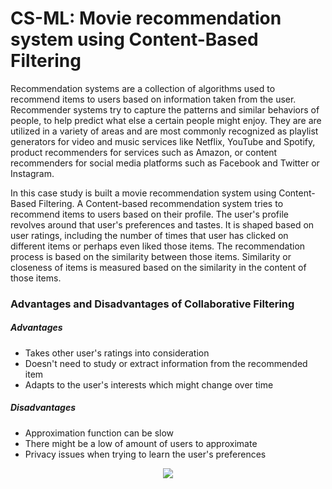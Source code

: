 # CS-ML: Movie recommendation system using Content-Based Filtering

Recommendation systems are a collection of algorithms used to recommend items to users based on information taken from the user.
Recommender systems try to capture the patterns and similar behaviors of people, to help predict what else a certain people might enjoy.
They are are utilized in a variety of areas and are most commonly recognized as playlist generators for video and music services like Netflix, YouTube and Spotify, product recommenders for services such as Amazon, or content recommenders for social media platforms such as Facebook and Twitter or Instagram.

In this case study is built a movie recommendation system using Content-Based Filtering.
A Content-based recommendation system tries to recommend items to users based on their profile.
The user's profile revolves around that user's preferences and tastes.
It is shaped based on user ratings, including the number of times that user has clicked on
different items or perhaps even liked those items.
The recommendation process is based on the similarity between those items.
Similarity or closeness of items is measured based on the similarity in the content of those items.

### Advantages and Disadvantages of Collaborative Filtering

##### Advantages

-   Takes other user's ratings into consideration
-   Doesn't need to study or extract information from the recommended item
-   Adapts to the user's interests which might change over time

##### Disadvantages

-   Approximation function can be slow
-   There might be a low of amount of users to approximate
-   Privacy issues when trying to learn the user's preferences

<p align="center">
  <img src="https://github.com/MKSK22/CS-ML-RecSys-ContBased/blob/main/contbasedfil.png?raw=true"/>
</p>

